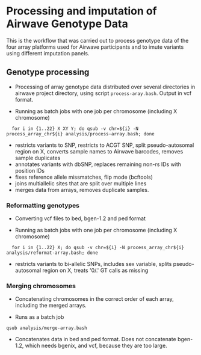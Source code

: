 # Processing and imputation of Airwave Genotype Data

This is the workflow that was carried out to process genotype data of
the four array platforms used for Airwave participants and to imute
variants using different imputation panels.

## Genotype processing

- Processing of array genotype data distributed over several
  directories in airwave project directory, using script
  `process-aray.bash`. Output in vcf format.

- Running as batch jobs with one job per chromosome (including X
  chromosome)

```
  for i in {1..22} X XY Y; do qsub -v chr=${i} -N process_array_chr${i} analysis/process-array.bash; done
```

- restricts variants to SNP, restricts to ACGT SNP, split
  pseudo-autosomal region on X, converts sample names to Airwave
  barcodes, removes sample duplicates
- annotates variants with dbSNP, replaces remaining non-rs IDs with
  position IDs
- fixes reference allele missmatches, flip mode (bcftools)
- joins multiallelic sites that are split over multiple lines
- merges data from arrays, removes duplicate samples.

### Reformatting genotypes

- Converting vcf files to bed, bgen-1.2 and ped format

- Running as batch jobs with one job per chromosome (including X
  chromosome)

```
  for i in {1..22} X; do qsub -v chr=${i} -N process_array_chr${i} analysis/reformat-array.bash; done
```

- restricts variants to bi-allelic SNPs, includes sex variable, splits
  pseudo-autosomal region on X, treats '0/.' GT calls as missing

### Merging chromosomes

- Concatenating chromosomes in the correct order of each array,
  including the merged arrays.
  
- Runs as a batch job

```
qsub analysis/merge-array.bash
```

- Concatenates data in bed and ped format. Does not concatenate
  bgen-1.2, which needs bgenix, and vcf, because they are too large.
  
